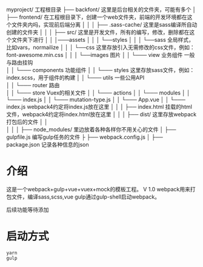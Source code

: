 myproject/  工程根目录
├── backfont/  这里是后台相关的文件夹，可能有多个
│   
├── frontend/ 在工程根目录下，创建一个web文件夹，前端的开发环境都在这个文件夹内吗，实现前后端分离
│   │
│   ├── .sass-cache/ 这里是sass编译所自动创建的文件夹
│   │
│   ├── src/   这里是开发文件，所有的编写，修改，删除都在这个文件夹下进行
│   │   │───assets
│   │   │     └──styles 
│   │   │         └──sass 全局样式，比如vars，normailize
│   │   │         └──css  这里存放引入无需修改的css文件，例如：font-awesome.min.css
│   │   │     └──images 图片
│   │   └─── view 业务组件 一般与路由挂钩  
│   │   └─── components   功能组件
│   │   └─── styles  这里存放sass文件，例如：index.scss，用于组件的构建
│   │   └─── utils 一些公用API  
│   │   └─── router 路由  
│   │   └─── store Vuex的相关文件 
│   │           └─── actions 
│   │           └─── modules
│   │           └─── index.js
│   │           └─── mutation-type.js
│   │   └─── App.vue 
│   │   └─── index.js  webpack4约定将index.js放在这里
│   │ 
│   ├── index.html 挂载的html文件，webpack4约定将index.html放在这里
│   │
│   ├── dist/ 这里存放webpack打包后的文件
│   │  
│   │
│   ├── node_modules/ 里边放着各种各样你不用关心的文件
│   ├── gulpfile.js   编写gulp任务的文件
├   ├── webpack.config.js
│   ├── package.json  记录各种信息的json
# 介绍
这是一个webpack+gulp+vue+vuex+mock的模板工程。
V 1.0
webpack用来打包文件，编译sass,scss,vue
gulp通过gulp-shell启动webpack。

后续功能等待添加

# 启动方式
```
yarn
gulp
```